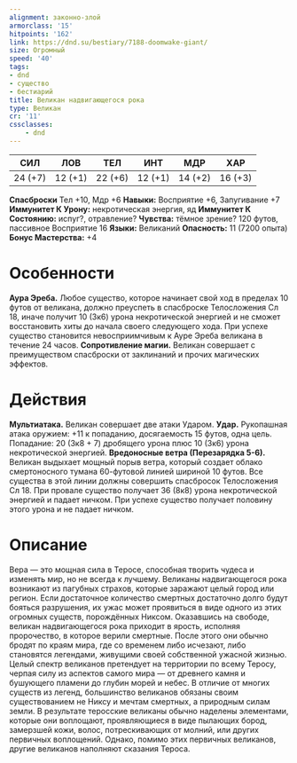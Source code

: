 ```yaml
---
alignment: законно-злой
armorclass: '15'
hitpoints: '162'
link: https://dnd.su/bestiary/7188-doomwake-giant/
size: Огромный
speed: '40'
tags:
- dnd
- существо
- бестиарий
title: Великан надвигающегося рока
type: Великан
cr: '11'
cssclasses:
    - dnd
---
```



| СИЛ | ЛОВ | ТЕЛ | ИНТ | МДР | ХАР |
|---|---|---|---|---|---|
| 24 (+7) | 12 (+1) | 22 (+6) | 12 (+1) | 14 (+2) | 16 (+3) |
**Спасброски** Тел +10, Мдр +6
**Навыки:** Восприятие +6, Запугивание +7
**Иммунитет К Урону:** некротическая энергия, яд
**Иммунитет К Состоянию:** испуг?, отравление?
**Чувства:** тёмное зрение? 120 футов, пассивное Восприятие 16
**Языки:** Великаний
**Опасность:** 11 (7200 опыта)
**Бонус Мастерства:** +4


# Особенности
**Аура Эреба.** Любое существо, которое начинает свой ход в пределах 10 футов от великана, должно преуспеть в спасброске Телосложения Сл 18, иначе получит 10 (3к6) урона некротической энергией и не сможет восстановить хиты до начала своего следующего хода. При успехе существо становится невосприимчивым к Ауре Эреба великана в течение 24 часов.
**Сопротивление магии.** Великан совершает с преимуществом спасброски от заклинаний и прочих магических эффектов.


# Действия
**Мультиатака.** Великан совершает две атаки Ударом.
**Удар.** Рукопашная атака оружием: +11 к попаданию, досягаемость 15 футов, одна цель. Попадание: 20 (3к8 + 7) дробящего урона плюс 10 (3к6) урона некротической энергией.
**Вредоносные ветра (Перезарядка 5-6).** Великан выдыхает мощный порыв ветра, который создает облако смертоносного тумана 60-футовой линией шириной 10 футов. Все существа в этой линии должны совершить спасбросок Телосложения Сл 18. При провале существо получает 36 (8к8) урона некротической энергией и падает ничком. При успехе существо получает половину этого урона и не падает ничком.


# Описание
Вера — это мощная сила в Теросе, способная творить чудеса и изменять мир, но не всегда к лучшему. Великаны надвигающегося рока возникают из пагубных страхов, которые заражают целый город или регион. Если достаточное количество смертных достаточно долго будут бояться разрушения, их ужас может проявиться в виде одного из этих огромных существ, порождённых Никсом. Оказавшись на свободе, великан надвигающегося рока приходит в ярость, исполняя пророчество, в которое верили смертные. После этого они обычно бродят по краям мира, где со временем либо исчезают, либо становятся легендами, живущими своей собственной ужасной жизнью. Целый спектр великанов претендует на территории по всему Теросу, черпая силу из аспектов самого мира — от древнего камня и бушующего пламени до глубин морей и небес. В отличие от многих существ из легенд, большинство великанов обязаны своим существованием не Никсу и мечтам смертных, а природным силам земли. В результате теросские великаны обычно наделены элементами, которые они воплощают, проявляющиеся в виде пылающих бород, замерзшей кожи, волос, потрескивающих от молний, или других первичных воплощений. Однако, помимо этих первичных великанов, другие великанов наполняют сказания Тероса.